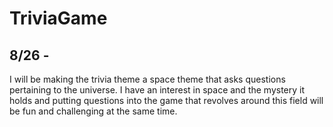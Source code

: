 # TriviaGame


## 8/26 - 
I will be making the trivia theme a space theme that asks questions pertaining to the universe. I have an interest in space and the mystery it holds and putting questions into the game that revolves around this field will be fun and challenging at the same time.
